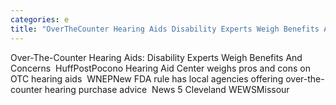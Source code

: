 ```yaml
---
categories: e
title: "OverTheCounter Hearing Aids Disability Experts Weigh Benefits And Concerns  HuffPost"
---
```

Over-The-Counter Hearing Aids: Disability Experts Weigh Benefits And Concerns&nbsp;&nbsp;HuffPostPocono Hearing Aid Center weighs pros and cons on OTC hearing aids&nbsp;&nbsp;WNEPNew FDA rule has local agencies offering over-the-counter hearing purchase advice&nbsp;&nbsp;News 5 Cleveland WEWSMissour